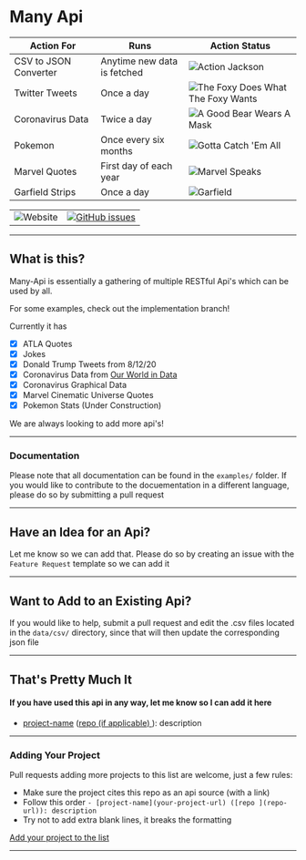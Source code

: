 # Many Api

| Action For | Runs | Action Status |
| --- | --- | --- |
| CSV to JSON Converter | Anytime new data is fetched | ![Action Jackson](https://github.com/Maanuj-Vora/Many-Api/workflows/Action%20Jackson/badge.svg) |
| Twitter Tweets | Once a day | ![The Foxy Does What The Foxy Wants](https://github.com/Maanuj-Vora/Many-Api/workflows/The%20Foxy%20Does%20What%20The%20Foxy%20Wants/badge.svg) |
| Coronavirus Data | Twice a day | ![A Good Bear Wears A Mask](https://github.com/Maanuj-Vora/Many-Api/workflows/A%20Good%20Bear%20Wears%20A%20Mask/badge.svg) |
| Pokemon | Once every six months | ![Gotta Catch 'Em All](https://github.com/Maanuj-Vora/Many-Api/workflows/Gotta%20Catch%20'Em%20All/badge.svg) |
| Marvel Quotes | First day of each year | ![Marvel Speaks](https://github.com/Maanuj-Vora/Many-Api/workflows/Marvel%20Speaks/badge.svg) |
| Garfield Strips | Once a day | ![Garfield](https://github.com/Maanuj-Vora/Many-Api/workflows/Garfield/badge.svg) |


| | |
| --- | --- |
| ![Website](https://img.shields.io/website?down_color=red&down_message=Api%20Is%20Offline&style=for-the-badge&up_message=Api%20Is%20Online&url=https%3A%2F%2Fmany-api.vercel.app%2F) | [![GitHub issues](https://img.shields.io/github/issues/Maanuj-Vora/Many-Api?style=for-the-badge)](https://github.com/Maanuj-Vora/Many-Api/issues) |

---

## What is this?

Many-Api is essentially a gathering of multiple RESTful Api's which can be used by all.

For some examples, check out the implementation branch!

Currently it has

* [x] ATLA Quotes
* [x] Jokes
* [x] Donald Trump Tweets from 8/12/20
* [x] Coronavirus Data from [Our World in Data](https://ourworldindata.org/coronavirus)
* [x] Coronavirus Graphical Data
* [x] Marvel Cinematic Universe Quotes
* [x] Pokemon Stats (Under Construction)

We are always looking to add more api's!

---

### Documentation

Please note that all documentation can be found in the `examples/` folder. If you would like to contribute to the docuementation in a different language, please do so by submitting a pull request

---

## Have an Idea for an Api?

Let me know so we can add that. Please do so by creating an issue with the `Feature Request` template so we can add it

---

## Want to Add to an Existing Api?

If you would like to help, submit a pull request and edit the .csv files located in the `data/csv/` directory, since that will then update the corresponding json file

---

## That's Pretty Much It

#### If you have used this api in any way, let me know so I can add it here

* [project-name](your-project-url) ([repo (if applicable) ](repo-url)): description

---

### Adding Your Project

Pull requests adding more projects to this list are welcome, just a few rules:

* Make sure the project cites this repo as an api source (with a link) 
* Follow this order `- [project-name](your-project-url) ([repo ](repo-url)): description`
* Try not to add extra blank lines, it breaks the formatting

 [Add your project to the list](https://github.com/Maanuj-Vora/Many-Api/edit/master/README.md)

---
